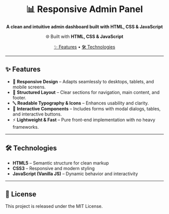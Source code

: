 <h1 align="center">📊 Responsive Admin Panel</h1>  
<p align="center">
  <b>A clean and intuitive admin dashboard built with HTML, CSS & JavaScript</b>  
</p>  

<p align="center">
  🌐 Built with <b>HTML, CSS & JavaScript</b>  
</p>  

<p align="center">
  <a href="#-features">✨ Features</a> •
  <a href="#-technologies">🛠 Technologies</a>
</p>  

---

## ✨ Features

- 📱 **Responsive Design** – Adapts seamlessly to desktops, tablets, and mobile screens.  
- 🧭 **Structured Layout** – Clear sections for navigation, main content, and footer.  
- 🔤 **Readable Typography & Icons** – Enhances usability and clarity.  
- 📝 **Interactive Components** – Includes forms with modal dialogs, tables, and interactive buttons.  
- ⚡ **Lightweight & Fast** – Pure front-end implementation with no heavy frameworks.  

---

## 🛠️ Technologies

- **HTML5** – Semantic structure for clean markup  
- **CSS3** – Responsive and modern styling  
- **JavaScript (Vanilla JS)** – Dynamic behavior and interactivity  

---

##  📄 License

This project is released under the MIT License.
